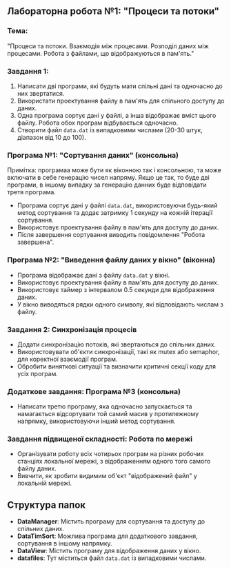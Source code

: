 ## Лабораторна робота №1: "Процеси та потоки"
### Тема:
"Процеси та потоки. Взаємодія між процесами. Розподіл даних між процесами. Робота з файлами, що відображуються в пам'ять."

### Завдання 1:
1. Написати дві програми, які будуть мати спільні дані та одночасно до них звертатися.
2. Використати проектування файлу в пам'ять для спільного доступу до даних.
3. Одна програма сортує дані у файлі, а інша відображає вміст цього файлу. Робота обох програм відбувається одночасно.
4. Створити файл `data.dat` із випадковими числами (20-30 штук, діапазон від 10 до 100).

### Програма №1: "Сортування даних" (консольна)
Примітка: програмаа може бути як віконною так і консольною, та може включати в себе генерацію чисел напряму. Якщо це так, то буде дві програми, в іншому випадку за генерацію данних буде відповідати третя програма.
- Програма сортує дані у файлі `data.dat`, використовуючи будь-який метод сортування та додає затримку 1 секунду на кожній ітерації сортування.
- Використовує проектування файлу в пам'ять для доступу до даних.
- Після завершення сортування виводить повідомлення "Робота завершена".

### Програма №2: "Виведення файлу даних у вікно" (віконна)

- Програма відображає дані з файлу `data.dat` у вікні.
- Використовує проектування файлу в пам'ять для доступу до даних.
- Використовує таймер з інтервалом 0.5 секунди для відображення даних.
- У вікно виводяться рядки одного символу, які відповідають числам з файлу.

### Завдання 2: Синхронізація процесів

- Додати синхронізацію потоків, які звертаються до спільних даних.
- Використовувати об'єкти синхронізації, такі як mutex або semaphor, для коректної взаємодії програм.
- Обробити виняткові ситуації та визначити критичні секції коду для усіх програм.

### Додаткове завдання: Програма №3 (консольна)

- Написати третю програму, яка одночасно запускається та намагається відсортувати той самий масив у протилежному напрямку, використовуючи інший метод сортування.

### Завдання підвищеної складності: Робота по мережі

- Організувати роботу всіх чотирьох програм на різних робочих станціях локальної мережі, з відображенням одного того самого файлу даних.
- Вивчити, як зробити видимим об'єкт "відображений файл" у локальній мережі.

## Структура папок

- **DataManager**: Містить програму для сортування та доступу до спільних даних.
- **DataTimSort**: Можлива програма для додаткового завдання, сортування в іншому напрямку.
- **DataView**: Містить програму для відображення даних у вікно.
- **datafiles**: Тут міститься файл `data.dat` із випадковими числами.

